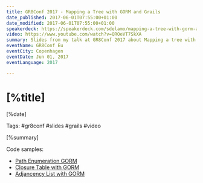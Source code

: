 ```yaml
---
title: GR8Conf 2017 - Mapping a Tree with GORM and Grails
date_published: 2017-06-01T07:55:00+01:00
date_modified: 2017-06-01T07:55:00+01:00
speakerdeck: https://speakerdeck.com/sdelamo/mapping-a-tree-with-gorm-and-grails
video: https://www.youtube.com/watch?v=QROeVT7SkXA
summary: Slides from my talk at GR8Conf 2017 about Mapping a tree with Grails
eventName: GR8Conf Eu
eventCity: Copenhagen
eventDate: Jun 01, 2017
eventLanguage: 2017

---
```


# [%title]

[%date]

Tags: #gr8conf #slides #grails #video

[%summary]

<script async class="speakerdeck-embed" data-id="5ade55ba6ead42f58df2a71a6acb08e1" data-ratio="1.77777777777778" src="//speakerdeck.com/assets/embed.js"></script>

Code samples: 

- [Path Enumeration GORM](https://github.com/sdelamo/mappingatreepathenumeration/)
- [Closure Table with GORM](https://github.com/sdelamo/mappingatreeclosuretable/)
- [Adjancency List with GORM](https://github.com/sdelamo/mappingatreeadjacencylist/)
